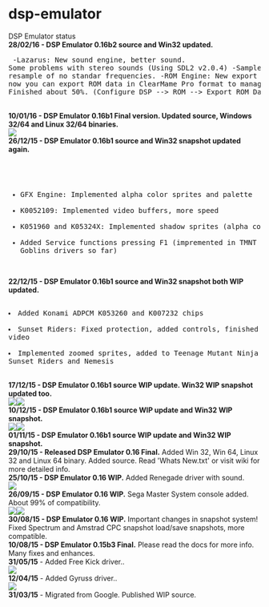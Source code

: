 ﻿# dsp-emulator
DSP Emulator status<br>
<b>28/02/16 - DSP Emulator 0.16b2 source and Win32 updated.</b><br><pre>
-Lazarus: New sound engine, better sound. Some problems with stereo sounds (Using SDL2 v2.0.4)
-Samples: Fixes resample of no standar frequencies.
-ROM Engine: New export data system, now you can export ROM data in ClearMame Pro format to manage ROMs used. Finished about 50%. (Configure DSP --> ROM --> Export ROM Data)
</pre><br>
<b>10/01/16 - DSP Emulator 0.16b1 Final version. Updated source, Windows 32/64 and Linux 32/64 binaries.</b><br>
<img src='http://s10.postimg.org/dqoip41vd/gradius3.png'><br>
<b>26/12/15 - DSP Emulator 0.16b1 source and Win32 snapshot updated again.</b><br><pre>
- GFX Engine: Implemented alpha color sprites and palette
- K0052109: Implemented video buffers, more speed
- K051960 and K05324X: Implemented shadow sprites (alpha color)
- Added Service functions pressing F1 (impremented in TMNT and Ghost'n Goblins drivers so far)
</pre><br>
<b>22/12/15 - DSP Emulator 0.16b1 source and Win32 snapshot both WIP updated.</b><br><pre>
- Added Konami ADPCM K053260 and K007232 chips
- Sunset Riders: Fixed protection, added controls, finished audio and video
- Implemented zoomed sprites, added to Teenage Mutant Ninja Turtles, Sunset Riders and Nemesis
</pre><br>
<b>17/12/15 - DSP Emulator 0.16b1 source WIP update. Win32 WIP snapshot updated too.</b><br>
<img src='http://img1.imagilive.com/1215/ssriders1.png'><img src='http://img1.imagilive.com/1215/ssriders2.png'><br>
<b>10/12/15 - DSP Emulator 0.16b1 source WIP update and Win32 WIP snapshot.</b><br>
<img src='http://img1.imagilive.com/1215/tmnt1.png'><img src='http://img1.imagilive.com/1215/tmnt2.png'><br>
<b>01/11/15 - DSP Emulator 0.16b1 source WIP update and Win32 WIP snapshot.</b><br>
<b>29/10/15 - Released DSP Emulator 0.16 Final.</b> Added Win 32, Win 64, Linux 32 and Linux 64 binary. Added source. Read 'Whats New.txt' or visit wiki for more detailed info.<br>
<b>25/10/15 - DSP Emulator 0.16 WIP.</b> Added Renegade driver with sound.<br>
<img src='http://img1.imagilive.com/1015/renegade.png'><br>
<b>26/09/15 - DSP Emulator 0.16 WIP.</b> Sega Master System console added. About 99% of compatibility.<br>
<img src='http://img1.imagilive.com/0915/sonic2.png'><img src='http://img1.imagilive.com/0915/zool.png'><br>
<b>30/08/15 - DSP Emulator 0.16 WIP.</b> Important changes in snapshot system! Fixed Spectrum and Amstrad CPC snapshot load/save snapshots, more compatible.<br>
<b>10/08/15 - DSP Emulator 0.15b3 Final.</b> Please read the docs for more info. Many fixes and enhances.<br>
<b>31/05/15</b> - Added Free Kick driver..<br>
<img src='http://img1.imagilive.com/0515/freekick.png'><br>
<b>12/04/15</b> - Added Gyruss driver..<br>
<img src='http://img1.imagilive.com/0415/gyruss.png'><br>
<b>31/03/15</b> - Migrated from Google. Published WIP source.<br>